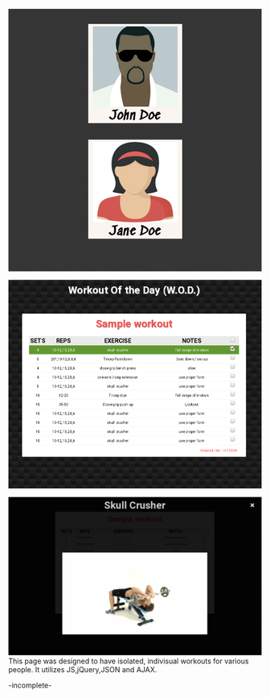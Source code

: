 ![screenshot1](https://github.com/moseleygj/WebPages/blob/master/WOD_Login-screen/Screenshot1.png)

![screenshot2](https://github.com/moseleygj/WebPages/blob/master/WOD_Login-screen/Screenshot2.png)

![screenshot3](https://github.com/moseleygj/WebPages/blob/master/WOD_Login-screen/Screenshot3.png)
This page was designed to have isolated, indivisual workouts for various people. It utilizes JS,jQuery,JSON and AJAX.

-incomplete-


